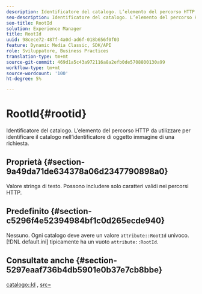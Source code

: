 ```yaml
---
description: Identificatore del catalogo. L’elemento del percorso HTTP da utilizzare per identificare il catalogo nell’identificatore di oggetto immagine di una richiesta.
seo-description: Identificatore del catalogo. L’elemento del percorso HTTP da utilizzare per identificare il catalogo nell’identificatore di oggetto immagine di una richiesta.
seo-title: RootId
solution: Experience Manager
title: RootId
uuid: 98cece72-487f-4a0d-ad6f-018b656f0f03
feature: Dynamic Media Classic, SDK/API
role: Sviluppatore, Business Practices
translation-type: tm+mt
source-git-commit: 469d1a5c43a972116a8a2efb0de5708800130a99
workflow-type: tm+mt
source-wordcount: '100'
ht-degree: 5%

---
```



# RootId{#rootid}

Identificatore del catalogo. L’elemento del percorso HTTP da utilizzare per identificare il catalogo nell’identificatore di oggetto immagine di una richiesta.

## Proprietà {#section-9a49da71de634378a06d2347790898a0}

Valore stringa di testo. Possono includere solo caratteri validi nei percorsi HTTP.

## Predefinito {#section-c5296f4e52394984bf1c0d265ecde940}

Nessuno. Ogni catalogo deve avere un valore `attribute::RootId` univoco. [!DNL default.ini] tipicamente ha un vuoto  `attribute::RootId`.

## Consultate anche {#section-5297eaaf736b4db5901e0b37e7cb8bbe}

[catalogo::Id](/help/aem-is-ir-api/is-api/image-catalog/image-serving-api-ref/c-image-catalog-reference/c-image-svg-data-reference/c-image-data-reference/r-id-cat.md) ,  [src=](../../../../../is-api/http-ref/image-serving-api-ref/c-http-protocol-reference/c-command-reference/r-src.md#reference-f6506637778c4c69bf106a7924a91ab1)

